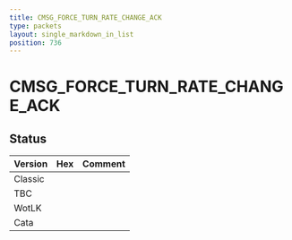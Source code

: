 ```yaml
---
title: CMSG_FORCE_TURN_RATE_CHANGE_ACK
type: packets
layout: single_markdown_in_list
position: 736
---
```


# CMSG_FORCE_TURN_RATE_CHANGE_ACK

## Status

Version | Hex | Comment
---------- | ---------- | ---------- 
Classic |  |  
TBC |  |  
WotLK |  |  
Cata |  |  
